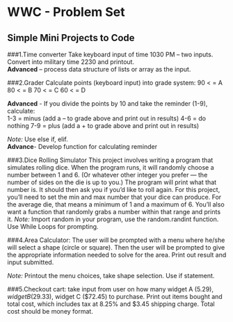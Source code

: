 # WWC - Problem Set

## Simple Mini Projects to Code

###1.Time converter
Take keyboard input of time 1030 PM – two inputs.  
Convert into military time 2230 and printout.   
**Advanced** – process data structure of lists or array as the input.

###2.Grader 
Calculate points (keyboard input) into grade system:
 90 < = A
 80 < = B
 70 < = C
 60 < = D

**Advanced** - If you divide the points by 10 and take the reminder (1-9), calculate:  
  1-3 = minus (add a – to grade above and print out in results)
  4-6 = do nothing
  7-9 = plus (add a + to grade above and print out in results)

*Note:*  Use else if, elif.  
**Advance**- Develop function for calculating reminder

###3.Dice Rolling Simulator
This project involves writing a program that simulates rolling dice. When the program runs, it will randomly choose a number between 1 and 6. (Or whatever other integer you prefer — the number of sides on the die is up to you.) The program will print what that number is. It should then ask you if you’d like to roll again. For this project, you’ll need to set the min and max number that your dice can produce. For the average die, that means a minimum of 1 and a maximum of 6. You’ll also want a function that randomly grabs a number within that range and prints it.
*Note:* Import random in your program, use the random.randint function.  Use While Loops for prompting.

###4.Area Calculator: The user will be prompted with a menu where he/she will select a shape (circle or square). Then the user will be prompted to give the appropriate information needed to solve for the area.  Print out result and input submitted.

*Note:*  Printout the menu choices, take shape selection.  Use if statement.  

###5.Checkout cart:  take input from user on how many widget A ($5.29), widget B ($29.33), widget C ($72.45) to purchase.  Print out items bought and total cost, which includes tax at 8.25% and $3.45 shipping charge.  Total cost should be money format.

